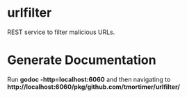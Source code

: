 # urlfilter
REST service to filter malicious URLs.

# Generate Documentation
Run **godoc -http=localhost:6060** and then navigating to **http://localhost:6060/pkg/github.com/tmortimer/urlfilter/**